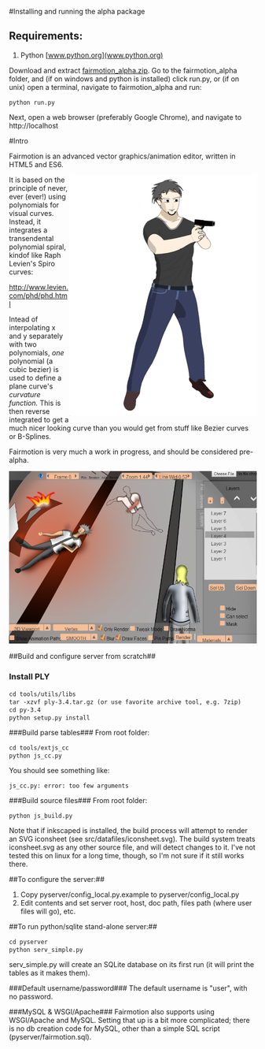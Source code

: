 #Installing and running the alpha package
## Requirements:
  1. Python [www.python.org](www.python.org)

Download and extract [fairmotion_alpha.zip](https://github.com/joeedh/fairmotion/raw/master/fairmotion_alpha.zip).  Go to the fairmotion_alpha folder,
and (if on windows and python is installed) click run.py, or (if on unix) open a terminal, navigate to fairmotion_alpha and run:

    python run.py
    
Next, open a web browser (preferably Google Chrome), and navigate to http://localhost

#Intro

Fairmotion is an advanced vector graphics/animation editor, written in HTML5 and ES6.

<div style="float: right">
<img align="right" src="https://github.com/joeedh/fairmotion/blob/master/examples/example2.png"></img>
</div>

It is based on the principle of never, ever (ever!) using polynomials for
visual curves. Instead, it integrates a transendental polynomial
spiral, kindof like Raph Levien's Spiro curves:

http://www.levien.com/phd/phd.html

Intead of interpolating x and y separately with two polynomials, 
*one* polynomial (a cubic bezier) is used to define a plane
curve's *curvature function.*  This is then reverse integrated
to get a much nicer looking curve than you would get from stuff like
Bezier curves or B-Splines.

Fairmotion is very much a work in progress, and should be considered pre-alpha.

![Another Example](https://github.com/joeedh/fairmotion/blob/master/examples/example1.png)

##Build and configure server from scratch##
### Install PLY
    cd tools/utils/libs
    tar -xzvf ply-3.4.tar.gz (or use favorite archive tool, e.g. 7zip)
    cd py-3.4
    python setup.py install

###Build parse tables###
From root folder:

    cd tools/extjs_cc
    python js_cc.py

You should see something like:

    js_cc.py: error: too few arguments

###Build source files###
From root folder:

    python js_build.py
  
Note that if inkscaped is installed, the build process
will attempt to render an SVG iconsheet (see src/datafiles/iconsheet.svg).
The build system treats iconsheet.svg as any other source file, and will
detect changes to it.  I've not tested this on linux for a long time,
though, so I'm not sure if it still works there.

##To configure the server:##
  1. Copy pyserver/config_local.py.example to pyserver/config_local.py
  2. Edit contents and set server root, host, doc path, files path (where user files will go), etc.
  
##To run python/sqlite stand-alone server:##

    cd pyserver
    python serv_simple.py

serv_simple.py will create an SQLite database on its first run (it will print the tables
as it makes them).

###Default username/password###
The default username is "user", with no password.

###MySQL & WSGI/Apache###
Fairmotion also supports using WSGI/Apache and MySQL.  Setting that up is a bit more complicated;
there is no db creation code for MySQL, other than a simple SQL script (pyserver/fairmotion.sql).
